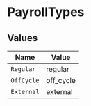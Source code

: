 # PayrollTypes


## Values

| Name       | Value      |
| ---------- | ---------- |
| `Regular`  | regular    |
| `OffCycle` | off_cycle  |
| `External` | external   |